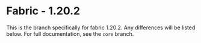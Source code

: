 # Fabric - 1.20.2

This is the branch specifically for fabric 1.20.2.
Any differences will be listed below. For full documentation, see the `core` branch.
